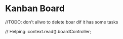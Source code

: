 # Kanban Board

//TODO:  don't allwo to delete boar dif it has some tasks

// Helping: 
    context.read<BoardTaskCubit>().boardController;
